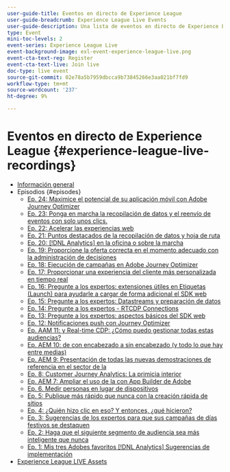 ```yaml
---
user-guide-title: Eventos en directo de Experience League
user-guide-breadcrumb: Experience League Live Events
user-guide-description: Una lista de eventos en directo de Experience League
type: Event
mini-toc-levels: 2
event-series: Experience League Live
event-background-image: exl-event-experience-league-live.png
event-cta-text-reg: Register
event-cta-text-live: Join live
doc-type: live event
source-git-commit: 02e78a5b7959dbcca9b73845266e3aa021bf7fd9
workflow-type: tm+mt
source-wordcount: '237'
ht-degree: 9%

---
```



# Eventos en directo de Experience League {#experience-league-live-recordings}

+ [Información general](overview.md)
+ Episodios {#episodes}
   + [Ep. 24: Maximice el potencial de su aplicación móvil con Adobe Journey Optimizer](episodes/exl-live-episode-5-24-23.md)
   + [Ep. 23: Ponga en marcha la recopilación de datos y el reenvío de eventos con solo unos clics.](episodes/exl-live-episode-4-25-23.md)
   + [Ep. 22: Acelerar las experiencias web](episodes/exl-live-episode-2-16-23.md)
   + [Ep. 21: Puntos destacados de la recopilación de datos y hoja de ruta](episodes/exl-live-episode-1-26-23.md)
   + [Ep. 20: [!DNL Analytics] en la oficina o sobre la marcha](episodes/exl-live-episode-11-18-22.md)
   + [Ep. 19: Proporcione la oferta correcta en el momento adecuado con la administración de decisiones](episodes/exl-live-episode-10-25-22.md)
   + [Ep. 18: Ejecución de campañas en Adobe Journey Optimizer](episodes/exl-live-episode-09-22-22.md)
   + [Ep. 17: Proporcionar una experiencia del cliente más personalizada en tiempo real](episodes/exl-live-episode-09-20-22.md)
   + [Ep. 16: Pregunte a los expertos: extensiones útiles en Etiquetas (Launch) para ayudarle a cargar de forma adicional el SDK web](episodes/exl-live-episode-08-23-22.md)
   + [Ep. 15: Pregunte a los expertos: Datastreams y preparación de datos](episodes/exl-live-episode-07-21-22.md)
   + [Ep. 14: Pregunte a los expertos - RTCDP Connections](episodes/exl-live-episode-06-23-22.md)
   + [Ep. 13: Pregunte a los expertos: aspectos básicos del SDK web](episodes/exl-live-episode-05-26-22.md)
   + [Ep. 12: Notificaciones push con Journey Optimizer](episodes/exl-live-episode-05-12-22.md)
   + [Ep. AAM 11: y Real-time CDP: ¿Cómo puedo gestionar todas estas audiencias?](episodes/exl-live-episode-04-28-22.md)
   + [Ep. AEM 10: de con encabezado a sin encabezado (y todo lo que hay entre medias)](episodes/exl-live-episode-04-21-22.md)
   + [Ep. AEM 9: Presentación de todas las nuevas demostraciones de referencia en el sector de la](episodes/exl-live-episode-02-03-22.md)
   + [Ep. 8: Customer Journey Analytics: La primicia interior](episodes/exl-live-episode-08.md)
   + [Ep. AEM 7: Ampliar el uso de la con App Builder de Adobe](episodes/exl-live-episode-07.md)
   + [Ep. 6. Medir personas en lugar de dispositivos](episodes/exl-live-episode-06.md)
   + [Ep. 5: Publique más rápido que nunca con la creación rápida de sitios](episodes/exl-live-episode-05.md)
   + [Ep. 4: ¿Quién hizo clic en eso? Y entonces, ¿qué hicieron?](episodes/exl-live-episode-04.md)
   + [Ep. 3: Sugerencias de los expertos para que sus campañas de días festivos se destaquen](episodes/exl-live-episode-03.md)
   + [Ep. 2: Haga que el siguiente segmento de audiencia sea más inteligente que nunca](episodes/exl-live-episode-02.md)
   + [Ep. 1: Mis tres Adobes favoritos [!DNL Analytics] Sugerencias de implementación](episodes/exl-live-episode-01.md)
+ [Experience League LIVE Assets](exl-live-assets.md)
